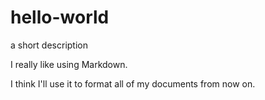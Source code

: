 # hello-world
a short description
<p>I really like using Markdown.</p>
<p>I think I'll use it to format all of my documents from now on.</p>
